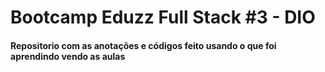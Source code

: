 # Bootcamp Eduzz Full Stack #3 - DIO
#### Repositorio com as anotações e códigos feito usando o que foi aprendindo vendo as aulas
